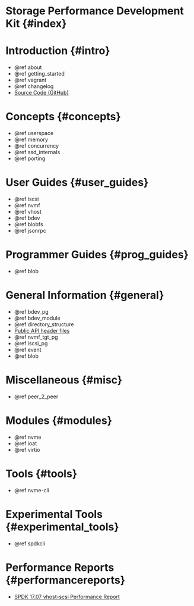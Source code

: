 # Storage Performance Development Kit {#index}

# Introduction {#intro}

- @ref about
- @ref getting_started
- @ref vagrant
- @ref changelog
- [Source Code (GitHub)](https://github.com/spdk/spdk/)

# Concepts {#concepts}

- @ref userspace
- @ref memory
- @ref concurrency
- @ref ssd_internals
- @ref porting

# User Guides {#user_guides}

- @ref iscsi
- @ref nvmf
- @ref vhost
- @ref bdev
- @ref blobfs
- @ref jsonrpc

# Programmer Guides {#prog_guides}

- @ref blob

# General Information {#general}

- @ref bdev_pg
- @ref bdev_module
- @ref directory_structure
- [Public API header files](files.html)
- @ref nvmf_tgt_pg
- @ref iscsi_pg
- @ref event
- @ref blob

# Miscellaneous {#misc}

- @ref peer_2_peer

# Modules {#modules}

- @ref nvme
- @ref ioat
- @ref virtio

# Tools {#tools}

- @ref nvme-cli

# Experimental Tools {#experimental_tools}

- @ref spdkcli

# Performance Reports {#performancereports}

- [SPDK 17.07 vhost-scsi Performance Report](https://ci.spdk.io/download/performance-reports/SPDK17_07_vhost_scsi_performance_report.pdf)

